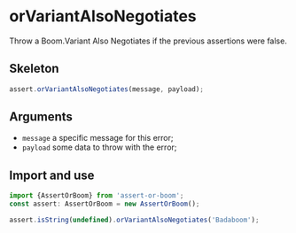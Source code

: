 # orVariantAlsoNegotiates

Throw a Boom.Variant Also Negotiates if the previous assertions were false.

## Skeleton

```ts
assert.orVariantAlsoNegotiates(message, payload);
```

## Arguments

- `message` a specific message for this error;
- `payload` some data to throw with the error;

## Import and use

```ts
import {AssertOrBoom} from 'assert-or-boom';
const assert: AssertOrBoom = new AssertOrBoom();

assert.isString(undefined).orVariantAlsoNegotiates('Badaboom');
```
